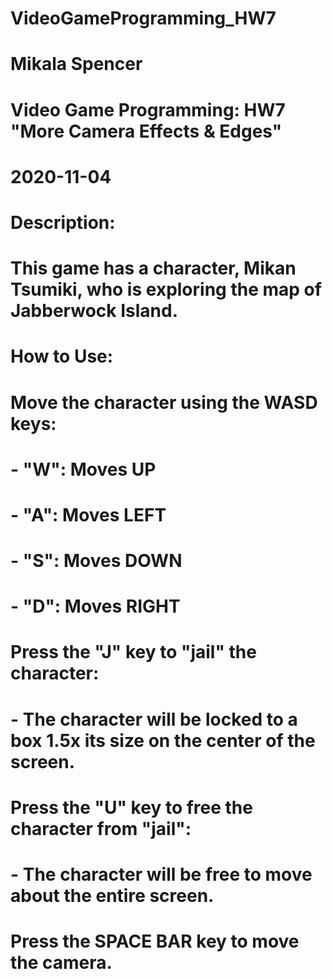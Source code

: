 # VideoGameProgramming_HW7

# Mikala Spencer
# Video Game Programming: HW7 "More Camera Effects & Edges"
# 2020-11-04
# Description:
# This game has a character, Mikan Tsumiki, who is exploring the map of Jabberwock Island.

# How to Use:
# Move the character using the WASD keys:
#   - "W": Moves UP
#   - "A": Moves LEFT
#   - "S": Moves DOWN
#   - "D": Moves RIGHT
# Press the "J" key to "jail" the character:
#   - The character will be locked to a box 1.5x its size on the center of the screen.
# Press the "U" key to free the character from "jail":
#   - The character will be free to move about the entire screen.
# Press the SPACE BAR key to move the camera.